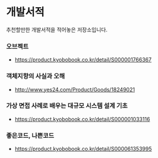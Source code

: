 # 개발서적
추천할만한 개발서적을 적어놓은 저장소입니다.

### 오브젝트
- https://product.kyobobook.co.kr/detail/S000001766367

### 객체지향의 사실과 오해
- http://www.yes24.com/Product/Goods/18249021

### 가상 면접 사례로 배우는 대규모 시스템 설계 기초
- https://product.kyobobook.co.kr/detail/S000001033116

### 좋은코드, 나쁜코드
- https://product.kyobobook.co.kr/detail/S000061353995
